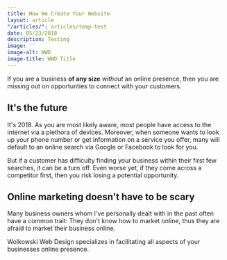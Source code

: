 ```yaml
---
title: How We Create Your Website
layout: article
"/articles/": articles/temp-test
date: 05/23/2018
description: Testing
image: ''
image-alt: WWD
image-title: WWD Title
---
```

If you are a business **of any size** _without_ an online presence, then you are missing out on opportunties to connect with your customers. 

## It's the future

It's 2018. As you are most likely aware, most people have access to the internet via a plethora of devices. Moreover, when someone wants to look up your phone number or get information on a service you offer, many will default to an online search via Google or Facebook to look for you. 

But if a customer has difficulty finding your business within their first few searches, it can be a turn off. Even worse yet, if they come across a competitor first, then you risk losing a potential opportunity.

## Online marketing doesn't have to be scary

Many business owners whom I've personally dealt with in the past often have a common trait: They don't know how to market online, thus they are afraid to market their business online.

Wolkowski Web Design specializes in facilitating all aspects of your businesses online presence. 